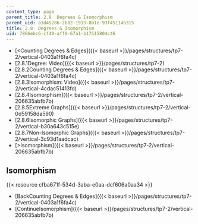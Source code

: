 ```yaml
---
content_type: page
parent_title: 2.8  Degrees & Isomorphism
parent_uid: a3d45286-2b82-1913-8b1e-93f45114b315
title: 2.8  Degrees & Isomorphism
uid: 7866ebc6-cf40-aff9-67a1-b17515804c46
---
```


*   [\<Counting Degrees & Edges]({{< baseurl >}}/pages/structures/tp7-2/vertical-0403a1f6fa4c)
*   [2.8.1Degree: Video]({{< baseurl >}}/pages/structures/tp7-2)
*   [2.8.2Counting Degrees & Edges]({{< baseurl >}}/pages/structures/tp7-2/vertical-0403a1f6fa4c)
*   [2.8.3Isomorphism: Video]({{< baseurl >}}/pages/structures/tp7-2/vertical-4cdac51413fd)
*   [2.8.4Isomorphism]({{< baseurl >}}/pages/structures/tp7-2/vertical-206635abfb7b)
*   [2.8.5Extreme Graphs]({{< baseurl >}}/pages/structures/tp7-2/vertical-0d59158da590)
*   [2.8.6Isomorphic Graphs]({{< baseurl >}}/pages/structures/tp7-2/vertical-b30a643c515e)
*   [2.8.7Non-Isomorphic Graphs]({{< baseurl >}}/pages/structures/tp7-2/vertical-3c93d1aadcac)
*   [\>Isomorphism]({{< baseurl >}}/pages/structures/tp7-2/vertical-206635abfb7b)

Isomorphism
-----------

{{< resource cfba671f-534d-3aba-e0aa-dcf606a0aa34 >}}

*   [BackCounting Degrees & Edges]({{< baseurl >}}/pages/structures/tp7-2/vertical-0403a1f6fa4c)
*   [ContinueIsomorphism]({{< baseurl >}}/pages/structures/tp7-2/vertical-206635abfb7b)